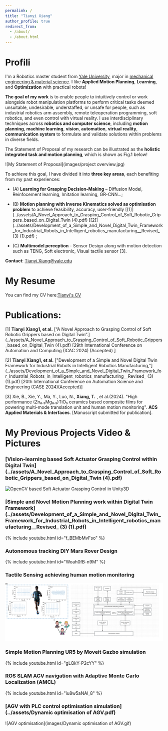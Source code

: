 ```yaml
---
permalink: /
title: "Tianyi Xiang"
author_profile: true
redirect_from: 
  - /about/
  - /about.html
---
```


# Profili


I'm a Robotics master student from [Yale University](https://seas.yale.edu/departments/mechanical-engineering-and-materials-science), major in [mechanical engineering & material science](https://seas.yale.edu/faculty-research/research-areas/robotics-mechatronics-and-human-machine-interface). I like **Applied Motion Planning**, **Learning**, and **Optimization** with practical robots!


**The goal of my work** is to enable people to intuitively control or work alongside robot manipulation platforms to perform critical tasks deemed unsuitable, undesirable, understaffed, or unsafe for people, such as industrial robotics arm assembly, remote teleoperation programming, soft robotics, and even control with virtual reality. I use interdisciplinary techniques across **robotics and computer science**, including **motion planning**,  **machine learning**, **vision**, **automation**, **virtual reality**, **communication system** to formulate and validate solutions within problems in diverse fields.

The Statement of Proposal of my research can be illustrated as the **holistic integrated task and motion planning**, which is shown as Fig.1 below!

![My Statement of Proposal](images/project overview.jpg)


To achieve this goal, I have divided it into **three key areas**, each benefiting from my past experiences: 

* (A) **Learning for Grasping Decision-Making** – Diffusion Model, Reinfocement learning, Imitation learning, GR-CNN...; 

* (B) **Motion planning with Inverse Kinematics solved as optimisation problem** to achieve feasibility, accuracy, user-friendly [[1]](../assets/A_Novel_Approach_to_Grasping_Control_of_Soft_Robotic_Grippers_based_on_Digital_Twin (4).pdf) [[2]](../assets/Development_of_a_Simple_and_Novel_Digital_Twin_Framework_for_Industrial_Robots_in_Intelligent_robotics_manufacturing__Revised_ (3) (1).pdf) ; 

* (C) **Multimodel perception** - Sensor Design along with motion detection such as TENG, Soft electronic, Visual tactile sensor [3].



**Contact**: Tianyi.Xiang@yale.edu


# My Resume
You can find my CV here:[Tianyi's CV](../assets/CV_Tianyi_Xiang.pdf)

# Publications:

[1] **Tianyi Xiang1, et al.** [“A Novel Approach to Grasping Control of Soft Robotic Grippers based on Digital Twin”.](../assets/A_Novel_Approach_to_Grasping_Control_of_Soft_Robotic_Grippers_based_on_Digital_Twin (4).pdf) [29th International Conference on Automation and Computing (ICAC 2024) (Accepted) ]



[2] **Tianyi Xiang1, et al.** ["Development of a Simple and Novel Digital Twin Framework for Industrial Robots in Intelligent Robotics Manufacturing,"](../assets/Development_of_a_Simple_and_Novel_Digital_Twin_Framework_for_Industrial_Robots_in_Intelligent_robotics_manufacturing__Revised_ (3) (1).pdf) [20th International Conference on Automation Science and Engineering (CASE 2024)(Accepted)]


[3] Xie, B., Xie, Y., Ma, Y., Luo, N., **Xiang, T.** , et al.(2024). "High performance (Zn₀.₅Mg₀.₅)TiO₃ ceramics based composite films for powering multi-mode translation unit and human motion monitoring". **ACS Applied Materials & Interfaces**. [Manuscript submitted for publication].


# My Previous Projects Video & Pictures

### [Vision-learning based Soft Actuator Grasping Control within Digital Twin](../assets/A_Novel_Approach_to_Grasping_Control_of_Soft_Robotic_Grippers_based_on_Digital_Twin (4).pdf) 
![OpenCV based Soft Actuator Grasping Control in Unity3D](images/soft_gripper.png)



###  [Simple and Novel Motion Planning work within Digital Twin Framework](../assets/Development_of_a_Simple_and_Novel_Digital_Twin_Framework_for_Industrial_Robots_in_Intelligent_robotics_manufacturing__Revised_ (3) (1).pdf)
{% include youtube.html id="f_BEMbMvFso" %}  



###  Autonomous tracking DIY Mars Rover Design
{% include youtube.html id="Woah0fB-n9M" %}  

### Tactile Sensing achieving human motion monitoring
![Tactile Sensing](images/Soft_electronics_fit.png)


### Simple Motion Planning UR5 by Moveit Gazbo simulation
{% include youtube.html id="gLQkY-P2cYY" %}  


###  ROS SLAM AGV navigation with Adaptive Monte Carlo Localization (AMCL)
{% include youtube.html id="iu8w5aNAI_8" %}  


###  [AGV with PLC control optimisation simulation](../assets/Dynamic optimisation of AGV.pdf) 

![AGV optimisation](images/Dynamic optimisation of AGV.gif)



